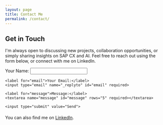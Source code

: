```yaml
---
layout: page
title: Contact Me
permalink: /contact/
---
```


## Get in Touch

I'm always open to discussing new projects, collaboration opportunities, or simply sharing insights on SAP CX and AI. Feel free to reach out using the form below, or connect with me on LinkedIn.

<form action="https://formspree.io/f/mwpbaopq" method="POST">
    <label for="name">Your Name:</label>
    <input type="text" name="name" id="name" required>

    <label for="email">Your Email:</label>
    <input type="email" name="_replyto" id="email" required>

    <label for="message">Message:</label>
    <textarea name="message" id="message" rows="5" required></textarea>

    <input type="submit" value="Send">
</form>

<p style="margin-top: 20px;">You can also find me on <a href="https://www.linkedin.com/in/sundaragri target="_blank">LinkedIn</a>.</p>